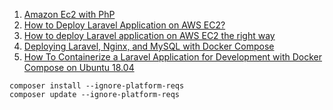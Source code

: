 1. [Amazon Ec2 with PhP](https://www.tutsmake.com/how-to-install-php-mysql-on-linux-ubuntu-18-04-aws-ec2/)
2. [How to Deploy Laravel Application on AWS EC2?](https://www.bacancytechnology.com/blog/deploy-laravel-application-on-aws-ec2)
3. [How to deploy Laravel application on AWS EC2 the right way](https://www.clickittech.com/tutorial/deploy-laravel-on-aws-ec2/)
4. [Deploying Laravel, Nginx, and MySQL with Docker Compose](https://www.cloudsigma.com/deploying-laravel-nginx-and-mysql-with-docker-compose/)
5. [How To Containerize a Laravel Application for Development with Docker Compose on Ubuntu 18.04](https://www.digitalocean.com/community/tutorials/how-to-containerize-a-laravel-application-for-development-with-docker-compose-on-ubuntu-18-04)

```
composer install --ignore-platform-reqs
composer update --ignore-platform-reqs
```
